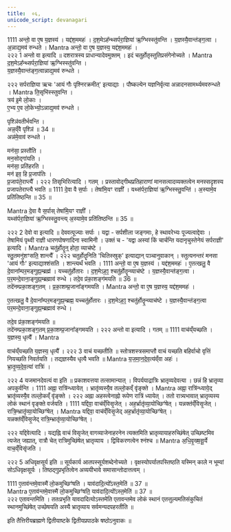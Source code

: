 ```yaml
---
title:  ०६,
unicode_script: devanagari
---
```


1111
अन्तो॒ वा ए॒ष य॒ज्ञस्य॑ ।
यद्द॑श॒ममहः॑ ।
द॒श॒मेऽह᳚न्थ्सर्परा॒ज्ञिया॑ ऋ॒ग्भिस्स्तु॑वन्ति ।
य॒ज्ञस्यै॒वान्त॑ङ्ग॒त्वा ।
अ॒न्नाद्य॒मव॑ रुन्धते ।
Mantra
अन्तो॒ वा ए॒ष य॒ज्ञस्य॒ यद्द॑श॒ममहः॑ ।  
२२२
1 अन्तो वा इत्यादि ॥ दशरात्रस्य प्राधान्यादेवमुक्तम् । इदं चतुर्होतृस्तुतिप्रसंगेनोच्यते ।
Mantra
द॒श॒मेऽह᳚न्थ्सर्परा॒ज्ञिया॑ ऋ॒ग्भिस्स्तु॑वन्ति ।  
य॒ज्ञस्यै॒वान्त॑ङ्ग॒त्वान्नाद्य॒मव॑ रुन्धते ।

२२२
सर्पराज्ञिया ऋचः 'आयं गौः पृश्निरक्रमीत्' इत्याद्याः । पौष्कल्येन यज्ञनिर्वृत्या अन्नादनसामर्थ्यमवरुन्धते ।
Mantra
ति॒सृभि॑स्स्तुवन्ति ।  
त्रय॑ इ॒मे लो॒काः ।  
ए॒भ्य ए॒व लो॒केभ्यो॒ऽन्नाद्य॒मव॑ रुन्धते ।  

पृश्ञि॑वतीर्भवन्ति ।  
अन्न॒व्ँवै पृश्ञि॑ ॥ 34 ॥  
अन्न॑मे॒वाव॑ रुन्धते ।  

मन॑सा॒ प्रस्तौ॑ति ।  
मन॒सोद्गा॑यति ।  
मन॑सा॒ प्रति॑हरति ।  
मन॑ इव॒ हि प्र॒जाप॑तिः ।  
प्र॒जाप॑ते॒राप्त्यै᳚ ।
२२२
तिसृभिरित्यादि । गतम् । प्रस्तावोद्गीथप्रतिहाराणां मानसत्वादव्यक्तत्वेन मनस्सदृशस्य प्रजापतेराप्त्यै भवति ॥
1111
दे॒वा वै स॒र्पाः ।
तेषा॑मि॒यꣳ राज्ञी᳚ ।
यथ्स॑र्परा॒ज्ञिया॑ ऋ॒ग्भिस्स्तु॒वन्ति॑ ।
अ॒स्यामे॒व प्रति॑तिष्ठन्ति ॥ 35 ॥  

Mantra
दे॒वा वै स॒र्पास् तेषा॑मि॒यꣳ राज्ञी᳚ ।  
यथ्स॑र्परा॒ज्ञिया॑ ऋ॒ग्भिस्स्तु॒वन्त्य् अ॒स्यामे॒व प्रति॑तिष्ठन्ति ॥ 35 ॥  

२२२
2 देवो वा इत्यादि ॥ देववत्पूज्याः सर्पाः । यद्वा - सर्पशीला जङ्गमाः, हे स्थावरेभ्यः पूज्यत्वाद्देवाः । तेषामियं पृथ्वी राज्ञी धारणपोषणादिना स्वामिनी । उक्तं च - 'यद्वा अस्यां किं चार्चन्ति यदानृचुस्तेनेयं सर्पराज्ञी' इत्यादि ।
Mantra
चतु॑र्होतॄ॒न्॒ होता॒ व्याच॑ष्टे ।   
स्तु॒तमनु॑शꣳसति॒ शान्त्यै᳚ ।
२२२
चतुर्होतॄनिति 'चितिस्स्रुक्' इत्याद्यान् पञ्चानुवाकान् । स्तुत्यनन्तरं मनसा 'आयं गौः' इत्याद्याश्शंसति । शान्त्यर्थं भवति ।
1111
अन्तो॒ वा ए॒ष य॒ज्ञस्य॑ ।
यद्द॑श॒ममहः॑ ।
ए॒तत्खलु॒ वै दे॒वाना᳚म्पर॒मङ्गुह्य॒म्ब्रह्म॑ ।
यच्चतु॑र्होतारः ।
द॒श॒मेऽह॒ꣵ॒ श्चतु॑र्होतॄ॒न्व्याच॑ष्टे ।
य॒ज्ञस्यै॒वान्त॑ङ्ग॒त्वा ।
प॒र॒मन्दे॒वाना॒ङ्गुह्य॒म्ब्रह्माव॑ रुन्धे ।
तदे॒व प्र॑का॒शङ्ग॑मयति ॥ 36 ॥  
तदे॑नम्प्रका॒शङ्ग॒तम् ।
प्र॒का॒शम्प्र॒जाना᳚ङ्गमयति ।
Mantra
अन्तो॒ वा ए॒ष य॒ज्ञस्य॒ यद्द॑श॒ममहः॑ ।  

ए॒तत्खलु॒ वै दे॒वाना᳚म्पर॒मङ्गुह्य॒म्ब्रह्म॒ यच्चतु॑र्होतारः ।
द॒श॒मेऽह॒ꣵ॒ श्चतु॑र्होतॄ॒न्व्याच॑ष्टे ।
य॒ज्ञस्यै॒वान्त॑ङ्ग॒त्वा पर॒मन्दे॒वाना॒ङ्गुह्य॒म्ब्रह्माव॑ रुन्धे ।  

तदे॒व प्र॑का॒शङ्ग॑मयति ॥   
तदे॑नम्प्रका॒शङ्ग॒तम् प्र॒का॒शम्प्र॒जाना᳚ङ्गमयति ।
२२२
अन्तो वा इत्यादि । गतम् ॥
1111
वाच॑य्ँयच्छति ।
य॒ज्ञस्य॒ धृत्यै᳚ ।
Mantra

वाच॑य्ँयच्छति य॒ज्ञस्य॒ धृत्यै᳚ ।
२२२
3 वाचं यच्छतीति ॥ स्तोत्रशस्त्रसमाप्तौ वाचं यच्छति बहिर्वाचो वृत्तिं नियच्छति निवर्तयति । तद्यज्ञस्यैव धृत्यै भवति ॥
Mantra
य॒ज॒मा॒न॒दे॒व॒त्य॑व्ँवा अहः॑ ।  
भ्रा॒तृ॒व्य॒दे॒व॒त्या॑ रात्रिः॑ ।  

२२२
4 यजमानदेवत्यं वा इति ॥ प्रकाशवत्तया तत्सामान्यात् । विपर्ययाद्रात्रिः भ्रातृव्यदेवत्या । छन्नं हि भ्रातृव्या अपकुर्वन्ति ।
1111
अह्ना॒ रात्रि॑न्ध्यायेत् ।
भ्रातृ॑व्यस्यै॒व तल्लो॒कव्ँ वृ॑ङ्क्ते ।
Mantra
अह्ना॒ रात्रि॑न्ध्याये॒द् भ्रातृ॑व्यस्यै॒व तल्लो॒कव्ँ वृ॑ङ्क्ते ।
२२२
अह्ना अहस्त्वेनाह्नो रूपेण रात्रिं ध्यायेत् । ततो रात्र्यभावात् भ्रातृव्यस्य लोकं स्थानं वृङ्क्ते वर्जयति ।
1111
यद्दिवा॒ वाच॑व्ँविसृ॒जेत् ।
अह॒र्भ्रातृ॑व्या॒योच्छिꣳ॑षेत् ।
यन्नक्त॑व्ँविसृ॒जेत् ।
रात्रि॒म्भ्रातृ॑व्या॒योच्छिꣳ॑षेत् ।
Mantra
यद्दिवा॒ वाच॑व्ँविसृ॒जेद् अह॒र्भ्रातृ॑व्या॒योच्छिꣳ॑षेत् ।  
यन्नक्त॑व्ँविसृ॒जेद् रात्रि॒म्भ्रातृ॑व्या॒योच्छिꣳ॑षेत् ।

२२२
यद्दिवेत्यादि । यद्यह्नि वाचं विसृजेत् वागव्याजेनाहरनेन त्यक्तमिति भ्रातृव्यायाहरुच्छिंषेत् उच्छिष्टमिव त्यजेत् जह्यात्, रात्रौ चेत् रात्रिमुच्छिंषेत् भ्रातृव्याय । द्विविकरणत्वेन श्नंश्च ॥
Mantra
अ॒धि॒वृ॒ख्ष॒सू॒र्ये वाच॒व्ँविसृ॑जति ।

२२२
5 अधिवृक्षसूर्य इति ॥ सूर्यकार्य आतपस्सूर्यशब्देनोच्यते । वृक्षस्योपर्यातपस्तिष्ठति यस्मिन् काले न भूम्यां सोऽधिवृक्षसूर्यः । तिष्ठद्गुप्रभृतित्वेन अव्ययीभावे समासान्तोदात्तत्वम् ।

1111
ए॒ताव॑न्तमे॒वास्मै॑ लो॒कमुच्छिꣳ॑षति ।
याव॑दादि॒त्यो᳚ऽस्त॒मेति॑ ॥ 37 ॥  
Mantra
ए॒ताव॑न्तमे॒वास्मै॑ लो॒कमुच्छिꣳ॑षति॒ याव॑दादि॒त्यो᳚ऽस्त॒मेति॑ ॥ 37 ॥  
२२२
एतावन्तमिति । ततःप्रभृति यावदादित्योऽस्तमेति एतावन्तमेव लोकं स्थानं एतत्तुल्यमतिसंकुचितं स्थानमुच्छिंषेत् उच्छेषयति अस्यै भ्रातृव्याय सर्वमन्यदपहरतीति ॥

इति तैत्तिरीयब्राह्मणे द्वितीयाष्टके द्वितीयप्रपाठके षष्ठोऽनुवाकः ॥  
